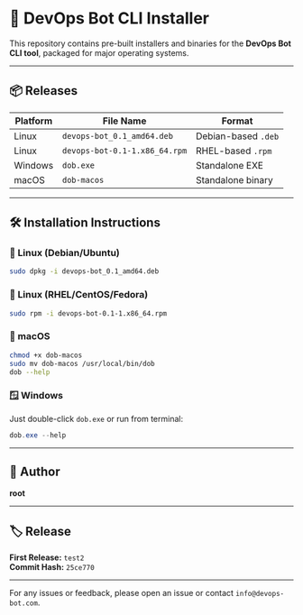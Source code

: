 # 🚀 DevOps Bot CLI Installer

This repository contains pre-built installers and binaries for the **DevOps Bot CLI tool**, packaged for major operating systems.

---

## 📦 Releases

| Platform  | File Name                    | Format   |
|-----------|------------------------------|----------|
| Linux     | `devops-bot_0.1_amd64.deb`   | Debian-based `.deb` |
| Linux     | `devops-bot-0.1-1.x86_64.rpm`| RHEL-based `.rpm`   |
| Windows   | `dob.exe`                    | Standalone EXE      |
| macOS     | `dob-macos`                  | Standalone binary   |

---

## 🛠️ Installation Instructions

### 🐧 Linux (Debian/Ubuntu)

```bash
sudo dpkg -i devops-bot_0.1_amd64.deb
```

### 🐧 Linux (RHEL/CentOS/Fedora)

```bash
sudo rpm -i devops-bot-0.1-1.x86_64.rpm
```

### 🍎 macOS

```bash
chmod +x dob-macos
sudo mv dob-macos /usr/local/bin/dob
dob --help
```

### 🪟 Windows

Just double-click `dob.exe` or run from terminal:

```powershell
dob.exe --help
```

---

## 👤 Author

**root**

---

## 🏷️ Release

**First Release:** `test2`  
**Commit Hash:** `25ce770`

---

For any issues or feedback, please open an issue or contact `info@devops-bot.com`.
